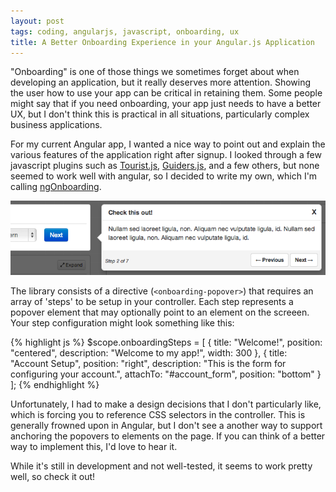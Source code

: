 ```yaml
---
layout: post
tags: coding, angularjs, javascript, onboarding, ux
title: A Better Onboarding Experience in your Angular.js Application
---
```


"Onboarding" is one of those things we sometimes forget about when developing an application, but it really deserves more attention. Showing the user how to use your app can be critical in retaining them. Some people might say that if you need onboarding, your app just needs to have a better UX, but I don't think this is practical in all situations, particularly complex business applications.

<!-- more -->

For my current Angular app, I wanted a nice way to point out and explain the various features of the application right after signup. I looked through a few javascript plugins such as [Tourist.js](http://easelinc.github.io/tourist/), [Guiders.js](http://jeffpickhardt.com/guiders/), and a few others, but none seemed to work well with angular, so I decided to write my own, which I'm calling [ngOnboarding](https://github.com/adamalbrecht/ngOnboarding).

![ngOnboarding](/public/img/ng_onboarding_screenshot.png)

The library consists of a directive (`<onboarding-popover>`) that requires an array of 'steps' to be setup in your controller. Each step represents a popover element that may optionally point to an element on the screeen. Your step configuration might look something like this:

{% highlight js %}
$scope.onboardingSteps = [
  {
    title: "Welcome!",
    position: "centered",
    description: "Welcome to my app!",
    width: 300
  },
  {
    title: "Account Setup",
    position: "right",
    description: "This is the form for configuring your account.",
    attachTo: "#account_form",
    position: "bottom"
  }
];
{% endhighlight %}

Unfortunately, I had to make a design decisions that I don't particularly like, which is forcing you to reference CSS selectors in the controller. This is generally frowned upon in Angular, but I don't see a another way to support anchoring the popovers to elements on the page. If you can think of a better way to implement this, I'd love to hear it.

While it's still in development and not well-tested, it seems to work pretty well, so check it out!

